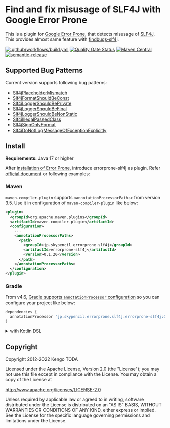 # Find and fix misusage of SLF4J with Google Error Prone

This is a plugin for [Google Error Prone](http://errorprone.info/), that detects misusage of [SLF4J](https://www.slf4j.org/).
This provides almost same feature with [findbugs-slf4j](https://github.com/KengoTODA/findbugs-slf4j).

[![.github/workflows/build.yml](https://github.com/KengoTODA/errorprone-slf4j/actions/workflows/build.yml/badge.svg?branch=master)](https://github.com/KengoTODA/errorprone-slf4j/actions/workflows/build.yml)
[![Quality Gate Status](https://sonarcloud.io/api/project_badges/measure?project=jp.skypencil.errorprone.slf4j%3Aerrorprone-slf4j&metric=alert_status)](https://sonarcloud.io/dashboard?id=jp.skypencil.errorprone.slf4j%3Aerrorprone-slf4j)
[![Maven Central](https://maven-badges.herokuapp.com/maven-central/jp.skypencil.errorprone.slf4j/errorprone-slf4j/badge.svg)](https://maven-badges.herokuapp.com/maven-central/jp.skypencil.errorprone.slf4j/errorprone-slf4j)
[![semantic-release](https://img.shields.io/badge/%20%20%F0%9F%93%A6%F0%9F%9A%80-semantic--release-e10079.svg)](https://github.com/semantic-release/semantic-release)

## Supported Bug Patterns

Current version supports following bug patterns:

* [Slf4jPlaceholderMismatch](https://github.com/KengoTODA/findbugs-slf4j#slf4j_place_holder_mismatch)
* [Slf4jFormatShouldBeConst](https://github.com/KengoTODA/findbugs-slf4j#slf4j_format_should_be_const)
* [Slf4jLoggerShouldBePrivate](https://github.com/KengoTODA/findbugs-slf4j#slf4j_logger_should_be_private)
* [Slf4jLoggerShouldBeFinal](https://github.com/KengoTODA/findbugs-slf4j#slf4j_logger_should_be_final)
* [Slf4jLoggerShouldBeNonStatic](https://github.com/KengoTODA/findbugs-slf4j#slf4j_logger_should_be_non_static)
* [Slf4jIllegalPassedClass](https://github.com/KengoTODA/findbugs-slf4j#slf4j_illegal_passed_class)
* [Slf4jSignOnlyFormat](https://github.com/KengoTODA/findbugs-slf4j#slf4j_sign_only_format)
* [Slf4jDoNotLogMessageOfExceptionExplicitly](https://github.com/KengoTODA/findbugs-slf4j#slf4j_manually_provided_message)

## Install

**Requirements:** Java 17 or higher

After [installation of Error Prone](https://errorprone.info/docs/installation), introduce errorprone-slf4j as plugin. Refer [official document](https://errorprone.info/docs/plugins#build-system-support) or following examples:

### Maven

`maven-compiler-plugin` supports `<annotationProcessorPaths>` from version 3.5. Use it in configuration of `maven-compiler-plugin` like below:

```xml
<plugin>
  <groupId>org.apache.maven.plugins</groupId>
  <artifactId>maven-compiler-plugin</artifactId>
  <configuration>
    ...
    <annotationProcessorPaths>
      <path>
        <groupId>jp.skypencil.errorprone.slf4j</groupId>
        <artifactId>errorprone-slf4j</artifactId>
        <version>0.1.20</version>
      </path>
    </annotationProcessorPaths>
  </configuration>
</plugin>
```

### Gradle

From v4.6, [Gradle supports `annotationProcessor` configuration](https://docs.gradle.org/4.6/release-notes.html#convenient-declaration-of-annotation-processor-dependencies) so you can configure your project like below:

```groovy
dependencies {
  annotationProcessor 'jp.skypencil.errorprone.slf4j:errorprone-slf4j:0.1.20'
}
```

<details>
<summary>with Kotlin DSL</summary>

```kotlin
dependencies {
    errorprone("jp.skypencil.errorprone.slf4j:errorprone-slf4j:0.1.20")
}
```

If you want to disable some rules:
```kotlin
import net.ltgt.gradle.errorprone.errorprone

tasks.withType<JavaCompile>().configureEach {
    options.errorprone {
        disable("Slf4jLoggerShouldBeNonStatic")
    }
}
```

</details>

## Copyright

Copyright 2012-2022 Kengo TODA

Licensed under the Apache License, Version 2.0 (the "License");
you may not use this file except in compliance with the License.
You may obtain a copy of the License at

http://www.apache.org/licenses/LICENSE-2.0

Unless required by applicable law or agreed to in writing, software
distributed under the License is distributed on an "AS IS" BASIS,
WITHOUT WARRANTIES OR CONDITIONS OF ANY KIND, either express or implied.
See the License for the specific language governing permissions and
limitations under the License.
